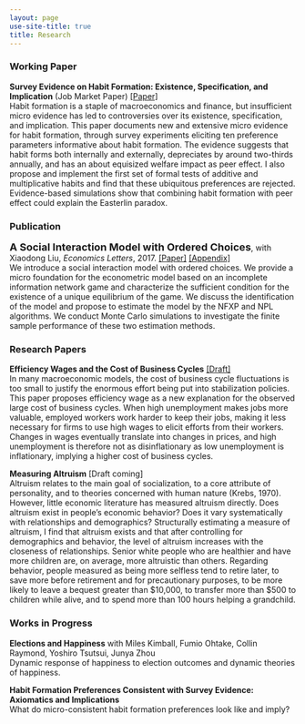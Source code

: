 ```yaml
---
layout: page
use-site-title: true
title: Research
---
```


### Working Paper
**Survey Evidence on Habit Formation: Existence, Specification, and Implication** (Job Market Paper) [[Paper]](/research/habit/Habit_Zhou_Paper.pdf)   
Habit formation is a staple of macroeconomics and finance, but insufficient micro evidence has led to controversies over its existence, specification, and implication. This paper documents new and extensive micro evidence for habit formation, through survey experiments eliciting ten preference parameters informative about habit formation. The evidence suggests that habit forms both internally and externally, depreciates by around two-thirds annually, and has an about equisized welfare impact as peer effect. I also propose and implement the first set of formal tests of additive and multiplicative habits and find that these ubiquitous preferences are rejected. Evidence-based simulations show that combining habit formation with peer effect could explain the Easterlin paradox.

### Publication
**<font size="4">A Social Interaction Model with Ordered Choices</font>**, with Xiaodong Liu, *Economics Letters*, 2017. [[Paper]](/research/social_ordered_choice/Social_Ordered_Choice_Paper.pdf) [[Appendix]](/research/social_ordered_choice/Social_Ordered_Choice_Appendix.pdf)    
We introduce a social interaction model with ordered choices. We provide a micro foundation
for the econometric model based on an incomplete information network game and characterize the sufficient condition for the existence of a unique equilibrium of the game. We discuss the identification of the model and propose to estimate the model by the NFXP and NPL algorithms. We conduct Monte Carlo simulations to investigate the finite sample performance of these two estimation methods.

### Research Papers

**Efficiency Wages and the Cost of Business Cycles** [[Draft]](/research/efficiency_wage_CBC/Zhou_efficiency_wage_CBC.pdf)    
In many macroeconomic models, the cost of business cycle fluctuations is too small to justify the enormous effort being put into stabilization policies. This paper proposes efficiency wage as a new explanation for the observed large cost of business cycles. When high unemployment makes jobs more valuable, employed workers work harder to keep their jobs, making it less necessary for firms to use high wages to elicit efforts from their workers. Changes in wages eventually translate into changes in prices, and high unemployment is therefore not as disinflationary as low unemployment is inflationary, implying a higher cost of business cycles.

**Measuring Altruism** [Draft coming]    
Altruism relates to the main goal of socialization, to a core attribute of personality, and to theories concerned with human nature (Krebs, 1970). However, little economic literature has measured altruism directly. Does altruism exist in people’s economic behavior? Does it vary systematically with relationships and demographics? Structurally estimating a measure of altruism, I find that altruism exists and that after controlling for demographics and behavior, the level of altruism increases with the closeness of relationships. Senior white people who are healthier and have more children are, on average, more altruistic than others. Regarding behavior, people measured as being more selfless tend to retire later, to save more before retirement and for precautionary purposes, to be more likely to leave a bequest greater than $10,000, to transfer more than $500 to children while alive, and to spend more than 100 hours helping a grandchild.

### Works in Progress

**Elections and Happiness** with Miles Kimball, Fumio Ohtake, Collin Raymond, Yoshiro Tsutsui, Junya Zhou    
Dynamic response of happiness to election outcomes and dynamic theories of happiness.

**Habit Formation Preferences Consistent with Survey Evidence: Axiomatics and Implications**    
What do micro-consistent habit formation preferences look like and imply?


